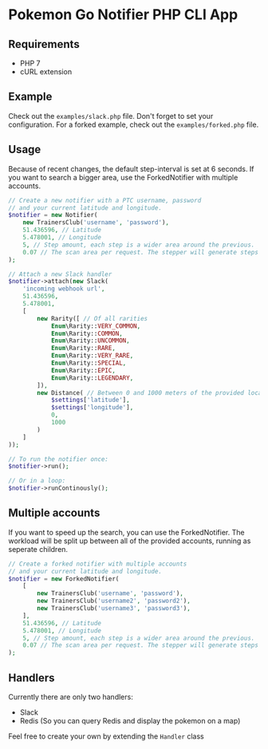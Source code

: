 # Pokemon Go Notifier PHP CLI App

## Requirements

* PHP 7
* cURL extension

## Example
Check out the ```examples/slack.php``` file. Don't forget to set your configuration.
For a forked example, check out the ```examples/forked.php``` file.

## Usage

Because of recent changes, the default step-interval is set at 6 seconds. If you want to search a bigger area, use the ForkedNotifier with multiple accounts.

```php
// Create a new notifier with a PTC username, password 
// and your current latitude and longitude.
$notifier = new Notifier(
    new TrainersClub('username', 'password'),
    51.436596, // Latitude
    5.478001, // Longitude
    5, // Step amount, each step is a wider area around the previous.
    0.07 // The scan area per request. The stepper will generate steps based on this and the amount of steps.
);

// Attach a new Slack handler
$notifier->attach(new Slack(
    'incoming webhook url',
    51.436596,
    5.478001,
    [
        new Rarity([ // Of all rarities
            Enum\Rarity::VERY_COMMON,
            Enum\Rarity::COMMON,
            Enum\Rarity::UNCOMMON,
            Enum\Rarity::RARE,
            Enum\Rarity::VERY_RARE,
            Enum\Rarity::SPECIAL,
            Enum\Rarity::EPIC,
            Enum\Rarity::LEGENDARY,
        ]),
        new Distance( // Between 0 and 1000 meters of the provided location
            $settings['latitude'],
            $settings['longitude'],
            0,
            1000
        )
    ]
));

// To run the notifier once:
$notifier->run();

// Or in a loop:
$notifier->runContinously();
```

## Multiple accounts

If you want to speed up the search, you can use the ForkedNotifier.
The workload will be split up between all of the provided accounts, running as seperate children.

```php
// Create a forked notifier with multiple accounts
// and your current latitude and longitude.
$notifier = new ForkedNotifier(
    [
        new TrainersClub('username', 'password'),
        new TrainersClub('username2', 'password2'),
        new TrainersClub('username3', 'password3'),
    ],
    51.436596, // Latitude
    5.478001, // Longitude
    5, // Step amount, each step is a wider area around the previous.
    0.07 // The scan area per request. The stepper will generate steps based on this and the amount of steps.
);
```

## Handlers

Currently there are only two handlers:

* Slack
* Redis (So you can query Redis and display the pokemon on a map)

Feel free to create your own by extending the ```Handler``` class
